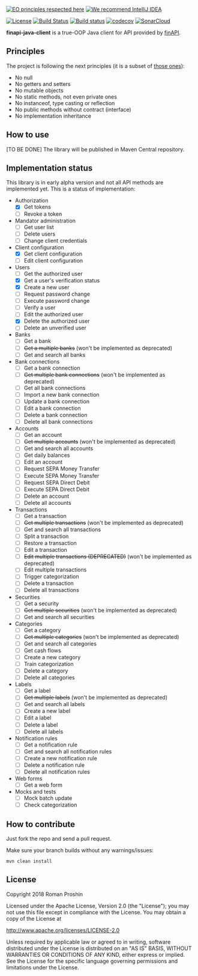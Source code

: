 [![EO principles respected here](http://www.elegantobjects.org/badge.svg)](http://www.elegantobjects.org)
[![We recommend IntelliJ IDEA](http://www.elegantobjects.org/intellij-idea.svg)](https://www.jetbrains.com/idea/)

[![License](https://img.shields.io/badge/License-Apache%202.0-blue.svg)](http://www.apache.org/licenses/LICENSE-2.0)
[![Build Status](https://travis-ci.org/proshin-roman/finapi-java-client.svg?branch=master)](https://travis-ci.org/proshin-roman/finapi-java-client)
[![Build status](https://ci.appveyor.com/api/projects/status/n88wydxq8oa0eou0/branch/master?svg=true)](https://ci.appveyor.com/project/proshin-roman/finapi-java-client/branch/master)
[![codecov](https://codecov.io/gh/proshin-roman/finapi-java-client/branch/master/graph/badge.svg)](https://codecov.io/gh/proshin-roman/finapi-java-client)
[![SonarCloud](https://sonarcloud.io/api/project_badges/measure?project=org.proshin%3Afinapi-java-client&metric=alert_status)](https://sonarcloud.io/dashboard?id=org.proshin%3Afinapi-java-client)


**finapi-java-client** is a true-OOP Java client for API provided by [finAPI](https://finapi.io).

## Principles

The project is following the next principles (it is a subset of [those ones](https://www.elegantobjects.org/#principles)):
- No null
- No getters and setters
- No mutable objects
- No static methods, not even private ones
- No instanceof, type casting or reflection
- No public methods without contract (interface)
- No implementation inheritance

## How to use

[TO BE DONE] The library will be published in Maven Central repository.

## Implementation status

This library is in early alpha version and not all API methods are implemented yet. This is a status of implementation:

- Authorization
    - [x] Get tokens
    - [ ] Revoke a token
- Mandator administration
    - [ ] Get user list
    - [ ] Delete users
    - [ ] Change client credentials
- Client configuration
    - [x] Get client configuration
    - [ ] Edit client configuration
- Users
    - [ ] Get the authorized user
    - [x] Get a user's verification status
    - [x] Create a new user
    - [ ] Request password change
    - [ ] Execute password change
    - [ ] Verify a user
    - [ ] Edit the authorized user
    - [x] Delete the authorized user
    - [ ] Delete an unverified user 
- Banks
    - [ ] Get a bank
    - [ ] ~~Get a multiple banks~~ (won't be implemented as deprecated)
    - [ ] Get and search all banks 
- Bank connections
    - [ ] Get a bank connection
    - [ ] ~~Get multiple bank connections~~ (won't be implemented as deprecated)
    - [ ] Get all bank connections
    - [ ] Import a new bank connection
    - [ ] Update a bank connection
    - [ ] Edit a bank connection
    - [ ] Delete a bank connection
    - [ ] Delete all bank connections
- Accounts
    - [ ] Get an account
    - [ ] ~~Get multiple accounts~~ (won't be implemented as deprecated)
    - [ ] Get and search all accounts
    - [ ] Get daily balances
    - [ ] Edit an account
    - [ ] Request SEPA Money Transfer
    - [ ] Execute SEPA Money Transfer
    - [ ] Request SEPA Direct Debit
    - [ ] Execute SEPA Direct Debit
    - [ ] Delete an account
    - [ ] Delete all accounts
- Transactions
    - [ ] Get a transaction
    - [ ] ~~Get multiple transactions~~ (won't be implemented as deprecated)
    - [ ] Get and search all transactions
    - [ ] Split a transaction
    - [ ] Restore a transaction
    - [ ] Edit a transaction
    - [ ] ~~Edit multiple transactions (DEPRECATED)~~ (won't be implemented as deprecated)
    - [ ] Edit multiple transactions
    - [ ] Trigger categorization
    - [ ] Delete a transaction
    - [ ] Delete all transactions
- Securities
    - [ ] Get a security
    - [ ] ~~Get multiple securities~~ (won't be implemented as deprecated)
    - [ ] Get and search all securities
- Categories
    - [ ] Get a category
    - [ ] ~~Get multiple categories~~ (won't be implemented as deprecated)
    - [ ] Get and search all categories
    - [ ] Get cash flows
    - [ ] Create a new category
    - [ ] Train categorization 
    - [ ] Delete a category
    - [ ] Delete all categories
- Labels
    - [ ] Get a label
    - [ ] ~~Get multiple labels~~ (won't be implemented as deprecated)
    - [ ] Get and search all labels
    - [ ] Create a new label
    - [ ] Edit a label
    - [ ] Delete a label
    - [ ] Delete all labels
- Notification rules
    - [ ] Get a notification rule
    - [ ] Get and search all notification rules
    - [ ] Create a new notification rule
    - [ ] Delete a notification rule
    - [ ] Delete all notification rules
- Web forms
    - [ ] Get a web form
- Mocks and tests
    - [ ] Mock batch update
    - [ ] Check categorization

## How to contribute

Just fork the repo and send a pull request.

Make sure your branch builds without any warnings/issues:

```
mvn clean install
```

## License
Copyright 2018 Roman Proshin

Licensed under the Apache License, Version 2.0 (the "License");
you may not use this file except in compliance with the License.
You may obtain a copy of the License at

  http://www.apache.org/licenses/LICENSE-2.0

Unless required by applicable law or agreed to in writing, software
distributed under the License is distributed on an "AS IS" BASIS,
WITHOUT WARRANTIES OR CONDITIONS OF ANY KIND, either express or implied.
See the License for the specific language governing permissions and
limitations under the License.
